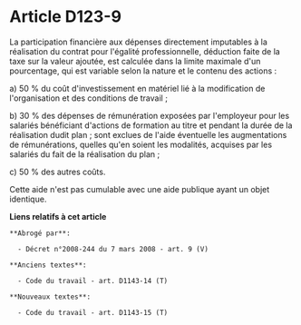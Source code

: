# Article D123-9

La participation financière aux dépenses directement imputables à la réalisation du contrat pour l'égalité professionnelle,
déduction faite de la taxe sur la valeur ajoutée, est calculée dans la limite maximale d'un pourcentage, qui est variable
selon la nature et le contenu des actions :

a) 50 % du coût d'investissement en matériel lié à la modification de l'organisation et des conditions de travail ;

b) 30 % des dépenses de rémunération exposées par l'employeur pour les salariés bénéficiant d'actions de formation au titre
et pendant la durée de la réalisation dudit plan ; sont exclues de l'aide éventuelle les augmentations de rémunérations,
quelles qu'en soient les modalités, acquises par les salariés du fait de la réalisation du plan ;

c) 50 % des autres coûts.

Cette aide n'est pas cumulable avec une aide publique ayant un objet identique.

**Liens relatifs à cet article**

	**Abrogé par**:

	  - Décret n°2008-244 du 7 mars 2008 - art. 9 (V)

	**Anciens textes**:

	  - Code du travail - art. D1143-14 (T)

	**Nouveaux textes**:

	  - Code du travail - art. D1143-15 (T)
